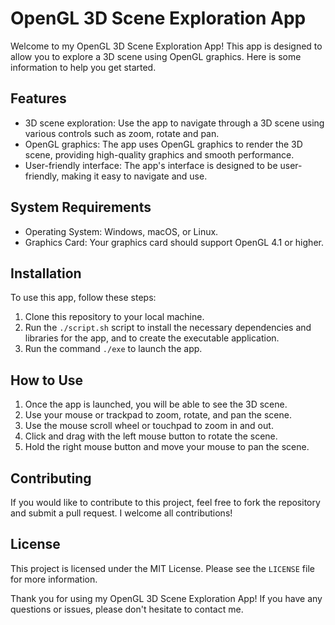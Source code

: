 <h1>OpenGL 3D Scene Exploration App</h1>
<p>Welcome
    to my OpenGL 3D Scene Exploration App! This app is designed
    to allow you to explore a 3D scene using OpenGL graphics.
    Here is some information to help you get started.</p>
<h2>Features</h2>
<ul>
    <li>3D
        scene exploration: Use the app to navigate through a 3D
        scene using various controls such as zoom, rotate and
        pan.</li>
    <li>OpenGL graphics: The app uses OpenGL
        graphics to render the 3D scene, providing high-quality
        graphics and smooth performance.</li>
    <li>User-friendly
        interface: The app's interface is designed to be
        user-friendly, making it easy to navigate and use.</li>
</ul>
<h2>System
    Requirements</h2>
<ul>
    <li>Operating System: Windows, macOS,
        or Linux.</li>
    <li>Graphics Card: Your graphics card
        should support OpenGL 4.1 or higher.</li>
</ul>
<h2>Installation</h2>
<p>To
    use this app, follow these steps:</p>
<ol>
    <li>Clone this
        repository to your local machine.</li>
    <li>Run the <code>./script.sh</code>
        script to install the necessary dependencies and
        libraries for the app, and to create the executable
        application.</li>
    <li>Run the command <code>./exe</code>
        to launch the app.</li>
</ol>
<h2>How to Use</h2>
<ol>
    <li>Once
        the app is launched, you will be able to see the 3D
        scene.</li>
    <li>Use your mouse or trackpad to zoom,
        rotate, and pan the scene.</li>
    <li>Use the mouse scroll
        wheel or touchpad to zoom in and out.</li>
    <li>Click and
        drag with the left mouse button to rotate the scene.</li>
    <li>Hold
        the right mouse button and move your mouse to pan the
        scene.</li>
</ol>
<h2>Contributing</h2>
<p>If you would
    like to contribute to this project, feel free to fork the
    repository and submit a pull request. I welcome all
    contributions!</p>
<h2>License</h2>
<p>This project is
    licensed under the MIT License. Please see the <code>LICENSE</code>
    file for more information.</p>
<p>Thank you for using my
    OpenGL 3D Scene Exploration App! If you have any questions
    or issues, please don't hesitate to contact me.</p>

